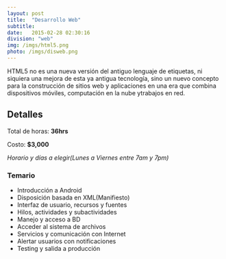 ```yaml
---
layout: post
title:  "Desarrollo Web"
subtitle:
date:   2015-02-28 02:30:16
division: "web"
img: /imgs/html5.png
photo: /imgs/disweb.png
---
```

HTML5 no es una nueva versión del antiguo lenguaje de etiquetas, ni siquiera una mejora de esta ya antigua tecnología, sino
un nuevo concepto para la construcción de sitios web y aplicaciones en una era que combina dispositivos móviles,
computación en la nube ytrabajos en red.


## Detalles
Total de horas: **36hrs**

Costo: **$3,000**

*Horario y días a elegir(Lunes a Viernes entre 7am y 7pm)*

### Temario
- Introducción a Android
- Disposición basada en XML(Manifiesto)
- Interfaz de usuario, recursos y fuentes
- Hilos, actividades y subactividades
- Manejo y acceso a BD
- Acceder al sistema de archivos
- Servicios y comunicación con Internet
- Alertar usuarios con notificaciones
- Testing y salida a producción